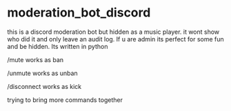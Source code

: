 # moderation_bot_discord
this is a discord moderation bot but hidden as a music player. it wont show who did it and only leave an audit log. If u are admin its perfect for some fun and be hidden. Its written in python

/mute works as ban 

/unmute works as unban 

/disconnect works as kick 

trying to bring more commands together
